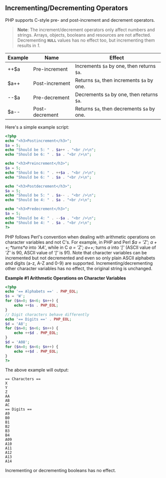 Incrementing/Decrementing Operators
-----------------------------------

PHP supports C-style pre- and post-increment and decrement operators.

> **Note**: <span class="simpara"> The increment/decrement operators
> only affect numbers and strings. Arrays, objects, booleans and
> resources are not affected. Decrementing **`NULL`** values has no
> effect too, but incrementing them results in *1*. </span>

| Example | Name           | Effect                                     |
|---------|----------------|--------------------------------------------|
| ++$a    | Pre-increment  | Increments `$a` by one, then returns `$a`. |
| $a++    | Post-increment | Returns `$a`, then increments `$a` by one. |
| --$a    | Pre-decrement  | Decrements `$a` by one, then returns `$a`. |
| $a--    | Post-decrement | Returns `$a`, then decrements `$a` by one. |

Here's a simple example script:

``` php
<?php
echo "<h3>Postincrement</h3>";
$a = 5;
echo "Should be 5: " . $a++ . "<br />\n";
echo "Should be 6: " . $a . "<br />\n";

echo "<h3>Preincrement</h3>";
$a = 5;
echo "Should be 6: " . ++$a . "<br />\n";
echo "Should be 6: " . $a . "<br />\n";

echo "<h3>Postdecrement</h3>";
$a = 5;
echo "Should be 5: " . $a-- . "<br />\n";
echo "Should be 4: " . $a . "<br />\n";

echo "<h3>Predecrement</h3>";
$a = 5;
echo "Should be 4: " . --$a . "<br />\n";
echo "Should be 4: " . $a . "<br />\n";
?>
```

PHP follows Perl's convention when dealing with arithmetic operations on
character variables and not C's. For example, in PHP and Perl *$a = 'Z';
$a++;* turns *$a* into *'AA'*, while in C *a = 'Z'; a++;* turns *a* into
*'\['* (ASCII value of *'Z'* is 90, ASCII value of *'\['* is 91). Note
that character variables can be incremented but not decremented and even
so only plain ASCII alphabets and digits (a-z, A-Z and 0-9) are
supported. Incrementing/decrementing other character variables has no
effect, the original string is unchanged.

**Example \#1 Arithmetic Operations on Character Variables**

``` php
<?php
echo '== Alphabets ==' . PHP_EOL;
$s = 'W';
for ($n=0; $n<6; $n++) {
    echo ++$s . PHP_EOL;
}
// Digit characters behave differently
echo '== Digits ==' . PHP_EOL;
$d = 'A8';
for ($n=0; $n<6; $n++) {
    echo ++$d . PHP_EOL;
}
$d = 'A08';
for ($n=0; $n<6; $n++) {
    echo ++$d . PHP_EOL;
}
?>
```

The above example will output:

    == Characters ==
    X
    Y
    Z
    AA
    AB
    AC
    == Digits ==
    A9
    B0
    B1
    B2
    B3
    B4
    A09
    A10
    A11
    A12
    A13
    A14

Incrementing or decrementing booleans has no effect.
